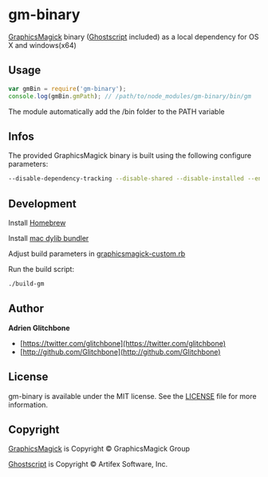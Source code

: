 # gm-binary

[GraphicsMagick](http://www.graphicsmagick.org/) binary ([Ghostscript](http://www.ghostscript.com) included) as a local dependency for OS X and windows(x64)

## Usage

``` javascript
var gmBin = require('gm-binary');
console.log(gmBin.gmPath); // /path/to/node_modules/gm-binary/bin/gm
```

The module automatically add the /bin folder to the PATH variable

## Infos

The provided GraphicsMagick binary is built using the following configure parameters:

``` sh
--disable-dependency-tracking --disable-shared --disable-installed --enable-broken-coders --with-modules --with-quantum-depth=16 --without-gslib --without-x --without-lcms2 CC=clang CXX=clang++
```

## Development

Install [Homebrew](http://brew.sh)

Install [mac dylib bundler](https://github.com/auriamg/macdylibbundler)

Adjust build parameters in [graphicsmagick-custom.rb](https://github.com/Glitchbone/gm-binary/blob/master/graphicsmagick-custom.rb)

Run the build script:

``` sh
./build-gm
```

## Author

**Adrien Glitchbone**

+ [https://twitter.com/glitchbone](https://twitter.com/glitchbone)
+ [http://github.com/Glitchbone](http://github.com/Glitchbone)

## License

gm-binary is available under the MIT license. See the [LICENSE](https://github.com/Glitchbone/gm-binary/blob/master/LICENSE) file for more information.

## Copyright

[GraphicsMagick](http://www.graphicsmagick.org/) is Copyright © GraphicsMagick Group

[Ghostscript](http://www.ghostscript.com) is Copyright © Artifex Software, Inc.
